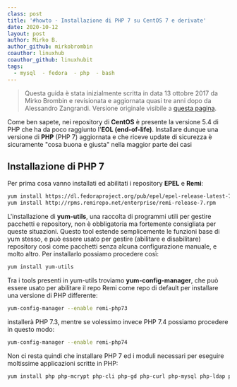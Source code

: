 ```yaml
---
class: post
title: '#howto - Installazione di PHP 7 su CentOS 7 e derivate'
date: 2020-10-12
layout: post
author: Mirko B.
author_github: mirkobrombin
coauthor: linuxhub
coauthor_github: linuxhubit
tags:
  - mysql  - fedora  - php  - bash
---
```

> Questa guida è stata inizialmente scritta in data 13 ottobre 2017 da Mirko Brombin e revisionata e aggiornata quasi tre anni dopo da Alessandro Zangrandi. Versione originale visibile a [questa pagina](https://archive.vn/xHcFG).

Come ben sapete, nei repository di **CentOS** è presente la versione 5.4 di PHP che ha da poco raggiunto l'**EOL (end-of-life)**. Installare dunque una versione di **PHP** (PHP 7) aggiornata e che riceve update di sicurezza è sicuramente "cosa buona e giusta" nella maggior parte dei casi

## Installazione di PHP 7

Per prima cosa vanno installati ed abilitati i repository **EPEL** e **Remi**:

```bash
yum install https://dl.fedoraproject.org/pub/epel/epel-release-latest-7.noarch.rpm
yum install http://rpms.remirepo.net/enterprise/remi-release-7.rpm
```

L'installazione di **yum-utils**, una raccolta di programmi utili per gestire pacchetti e repository, non è obbligatoria ma fortemente consigliata per queste situazioni. Questo tool estende semplicemente le funzioni base di yum stesso, e può essere usato per gestire (abilitare e disabilitare) repository così come pacchetti senza alcuna configurazione manuale, e molto altro. Per installarlo possiamo procedere così:

```bash
yum install yum-utils
```

Tra i tools presenti in yum-utils troviamo **yum-config-manager**, che può essere usato per abilitare il repo Remi come repo di default per installare una versione di PHP differente:

```bash
yum-config-manager --enable remi-php73
```

installerà PHP 7.3, mentre se volessimo invece PHP 7.4 possiamo procedere in questo modo:

```bash
yum-config-manager --enable remi-php74
```

Non ci resta quindi che installare PHP 7 ed i moduli necessari per eseguire moltissime applicazioni scritte in PHP:

```bash
yum install php php-mcrypt php-cli php-gd php-curl php-mysql php-ldap php-zip php-fileinfo
```

